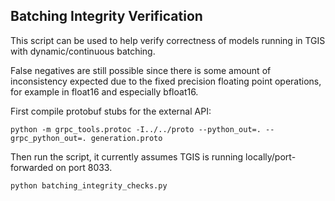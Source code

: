 ## Batching Integrity Verification

This script can be used to help verify correctness of models running in TGIS with dynamic/continuous batching.

False negatives are still possible since there is some amount of inconsistency expected due to the fixed precision floating point operations, for example in float16 and especially bfloat16.


First compile protobuf stubs for the external API:
```
python -m grpc_tools.protoc -I../../proto --python_out=. --grpc_python_out=. generation.proto
```

Then run the script, it currently assumes TGIS is running locally/port-forwarded on port 8033.
```
python batching_integrity_checks.py
```
